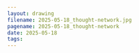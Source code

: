```yaml
---
layout: drawing
filename: 2025-05-18_thought-network.jpg
pagename: 2025-05-18_thought-network
date: 2025-05-18
tags:
---
```

